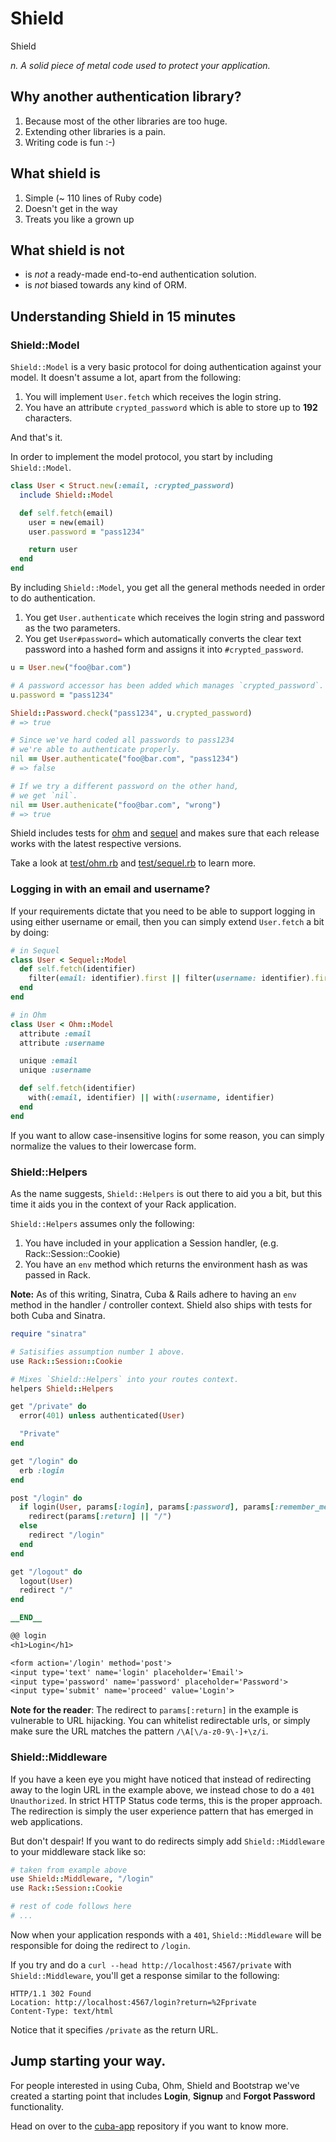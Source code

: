 # Shield

Shield

_n. A solid piece of metal code used to protect your application._

## Why another authentication library?

1. Because most of the other libraries are too huge.
2. Extending other libraries is a pain.
3. Writing code is fun :-)

## What shield is

1. Simple (~ 110 lines of Ruby code)
2. Doesn't get in the way
3. Treats you like a grown up

## What shield is not

- is _not_ a ready-made end-to-end authentication solution.
- is _not_ biased towards any kind of ORM.

## Understanding Shield in 15 minutes

### Shield::Model

`Shield::Model` is a very basic protocol for doing authentication
against your model. It doesn't assume a lot, apart from the following:

1. You will implement `User.fetch` which receives the login string.
2. You have an attribute `crypted_password` which is able to store
   up to __192__ characters.

And that's it.

In order to implement the model protocol, you start by
including `Shield::Model`.

```ruby
class User < Struct.new(:email, :crypted_password)
  include Shield::Model

  def self.fetch(email)
    user = new(email)
    user.password = "pass1234"

    return user
  end
end
```

By including `Shield::Model`, you get all the general methods needed
in order to do authentication.

1. You get `User.authenticate` which receives the login string and
   password as the two parameters.
2. You get `User#password=` which automatically converts the clear text
   password into a hashed form and assigns it into `#crypted_password`.

```ruby
u = User.new("foo@bar.com")

# A password accessor has been added which manages `crypted_password`.
u.password = "pass1234"

Shield::Password.check("pass1234", u.crypted_password)
# => true

# Since we've hard coded all passwords to pass1234
# we're able to authenticate properly.
nil == User.authenticate("foo@bar.com", "pass1234")
# => false

# If we try a different password on the other hand,
# we get `nil`.
nil == User.authenicate("foo@bar.com", "wrong")
# => true
```

Shield includes tests for [ohm][ohm] and [sequel][sequel] and makes sure
that each release works with the latest respective versions.

Take a look at [test/ohm.rb][ohm-test] and [test/sequel.rb][sequel-test]
to learn more.

### Logging in with an email and username?

If your requirements dictate that you need to be able to support logging
in using either username or email, then you can simply extend `User.fetch`
a bit by doing:

```ruby
# in Sequel
class User < Sequel::Model
  def self.fetch(identifier)
    filter(email: identifier).first || filter(username: identifier).first
  end
end

# in Ohm
class User < Ohm::Model
  attribute :email
  attribute :username

  unique :email
  unique :username

  def self.fetch(identifier)
    with(:email, identifier) || with(:username, identifier)
  end
end
```

If you want to allow case-insensitive logins for some reason, you can
simply normalize the values to their lowercase form.

[ohm]: http://ohm.keyvalue.org
[sequel]: http://sequel.rubyforge.org

[ohm-test]: https://github.com/cyx/shield/blob/master/test/ohm.rb
[sequel-test]: https://github.com/cyx/shield/blob/master/test/sequel.rb

### Shield::Helpers

As the name suggests, `Shield::Helpers` is out there to aid you a bit,
but this time it aids you in the context of your Rack application.

`Shield::Helpers` assumes only the following:

1. You have included in your application a Session handler,
   (e.g. Rack::Session::Cookie)
2. You have an `env` method which returns the environment hash as
   was passed in Rack.

**Note:** As of this writing, Sinatra, Cuba & Rails adhere to having an `env`
method in the handler / controller context. Shield also ships with tests for
both Cuba and Sinatra.

```ruby
require "sinatra"

# Satisifies assumption number 1 above.
use Rack::Session::Cookie

# Mixes `Shield::Helpers` into your routes context.
helpers Shield::Helpers

get "/private" do
  error(401) unless authenticated(User)

  "Private"
end

get "/login" do
  erb :login
end

post "/login" do
  if login(User, params[:login], params[:password], params[:remember_me])
    redirect(params[:return] || "/")
  else
    redirect "/login"
  end
end

get "/logout" do
  logout(User)
  redirect "/"
end

__END__

@@ login
<h1>Login</h1>

<form action='/login' method='post'>
<input type='text' name='login' placeholder='Email'>
<input type='password' name='password' placeholder='Password'>
<input type='submit' name='proceed' value='Login'>
```

**Note for the reader**: The redirect to `params[:return]` in the example
is vulnerable to URL hijacking. You can whitelist redirectable urls, or
simply make sure the URL matches the pattern `/\A[\/a-z0-9\-]+\z/i`.

### Shield::Middleware

If you have a keen eye you might have noticed that instead of redirecting
away to the login URL in the example above, we instead chose to do a
`401 Unauthorized`. In strict HTTP Status code terms, this is the proper
approach. The redirection is simply the user experience pattern that has
emerged in web applications.

But don't despair! If you want to do redirects simply add
`Shield::Middleware` to your middleware stack like so:

```ruby
# taken from example above
use Shield::Middleware, "/login"
use Rack::Session::Cookie

# rest of code follows here
# ...
```

Now when your application responds with a `401`, `Shield::Middleware`
will be responsible for doing the redirect to `/login`.

If you try and do a `curl --head http://localhost:4567/private` with
`Shield::Middleware`, you'll get a response similar to the following:

```
HTTP/1.1 302 Found
Location: http://localhost:4567/login?return=%2Fprivate
Content-Type: text/html
```

Notice that it specifies `/private` as the return URL.

## Jump starting your way.

For people interested in using Cuba, Ohm, Shield and Bootstrap we've
created a starting point that includes **Login**, **Signup** and
**Forgot Password** functionality.

Head on over to the [cuba-app][cuba-app] repository if you want
to know more.

[cuba-app]: http://github.com/citrusbyte/cuba-app
